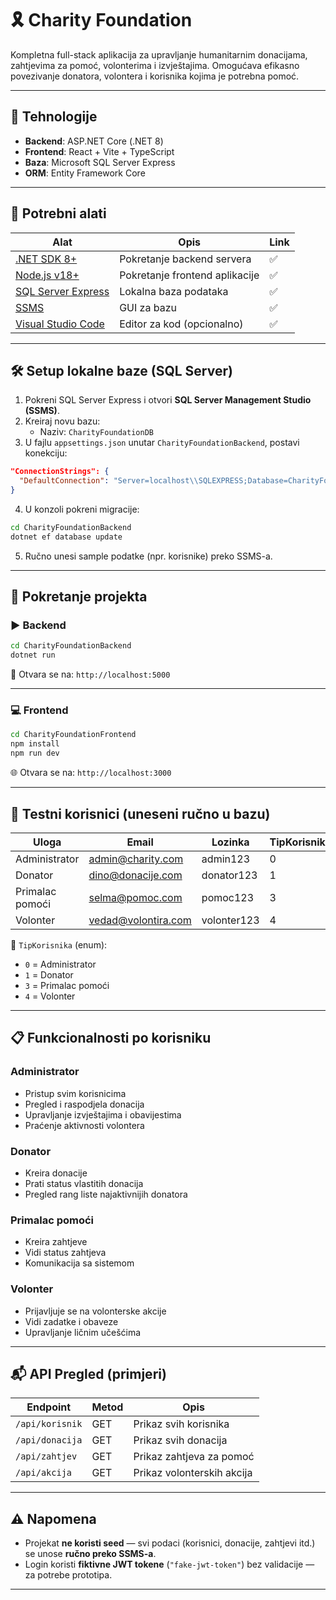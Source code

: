 
# 🎗️ Charity Foundation

Kompletna full-stack aplikacija za upravljanje humanitarnim donacijama, zahtjevima za pomoć, volonterima i izvještajima. Omogućava efikasno povezivanje donatora, volontera i korisnika kojima je potrebna pomoć.

---

## 🔧 Tehnologije

- **Backend**: ASP.NET Core (.NET 8)
- **Frontend**: React + Vite + TypeScript
- **Baza**: Microsoft SQL Server Express
- **ORM**: Entity Framework Core

---

## 🧰 Potrebni alati

| Alat                        | Opis                                   | Link |
|----------------------------|----------------------------------------|------|
| [.NET SDK 8+](https://dotnet.microsoft.com/en-us/download) | Pokretanje backend servera         | ✅   |
| [Node.js v18+](https://nodejs.org)             | Pokretanje frontend aplikacije     | ✅   |
| [SQL Server Express](https://www.microsoft.com/en-us/sql-server/sql-server-downloads) | Lokalna baza podataka              | ✅   |
| [SSMS](https://aka.ms/ssmsfullsetup)           | GUI za bazu                        | ✅   |
| [Visual Studio Code](https://code.visualstudio.com) | Editor za kod (opcionalno)         | ✅   |

---

## 🛠️ Setup lokalne baze (SQL Server)

1. Pokreni SQL Server Express i otvori **SQL Server Management Studio (SSMS)**.
2. Kreiraj novu bazu:
   - Naziv: `CharityFoundationDB`
3. U fajlu `appsettings.json` unutar `CharityFoundationBackend`, postavi konekciju:

```json
"ConnectionStrings": {
  "DefaultConnection": "Server=localhost\\SQLEXPRESS;Database=CharityFoundationDB;Trusted_Connection=True;TrustServerCertificate=True;"
}
```

4. U konzoli pokreni migracije:

```bash
cd CharityFoundationBackend
dotnet ef database update
```

5. Ručno unesi sample podatke (npr. korisnike) preko SSMS-a.

---

## 🚀 Pokretanje projekta

### ▶️ Backend

```bash
cd CharityFoundationBackend
dotnet run
```

🔗 Otvara se na: `http://localhost:5000`

---

### 💻 Frontend

```bash
cd CharityFoundationFrontend
npm install
npm run dev
```

🌐 Otvara se na: `http://localhost:3000`

---

## 🔐 Testni korisnici (uneseni ručno u bazu)

| Uloga             | Email                  | Lozinka      | TipKorisnika |
|------------------|------------------------|--------------|--------------|
| Administrator  | admin@charity.com      | admin123     | 0            |
| Donator        | dino@donacije.com      | donator123   | 1            |
| Primalac pomoći | selma@pomoc.com        | pomoc123     | 3            |
| Volonter       | vedad@volontira.com    | volonter123  | 4            |

📌 `TipKorisnika` (enum):
- `0` = Administrator
- `1` = Donator
- `3` = Primalac pomoći
- `4` = Volonter

---

## 📋 Funkcionalnosti po korisniku

### Administrator
- Pristup svim korisnicima
- Pregled i raspodjela donacija
- Upravljanje izvještajima i obavijestima
- Praćenje aktivnosti volontera

### Donator
- Kreira donacije
- Prati status vlastitih donacija
- Pregled rang liste najaktivnijih donatora

### Primalac pomoći
- Kreira zahtjeve
- Vidi status zahtjeva
- Komunikacija sa sistemom

### Volonter
- Prijavljuje se na volonterske akcije
- Vidi zadatke i obaveze
- Upravljanje ličnim učešćima

---

## 📬 API Pregled (primjeri)

| Endpoint                  | Metod | Opis                         |
|--------------------------|-------|------------------------------|
| `/api/korisnik`          | GET   | Prikaz svih korisnika       |
| `/api/donacija`          | GET   | Prikaz svih donacija        |
| `/api/zahtjev`           | GET   | Prikaz zahtjeva za pomoć    |
| `/api/akcija`            | GET   | Prikaz volonterskih akcija  |

---

## ⚠️ Napomena

- Projekat **ne koristi seed** — svi podaci (korisnici, donacije, zahtjevi itd.) se unose **ručno preko SSMS-a**.
- Login koristi **fiktivne JWT tokene** (`"fake-jwt-token"`) bez validacije — za potrebe prototipa.

---


